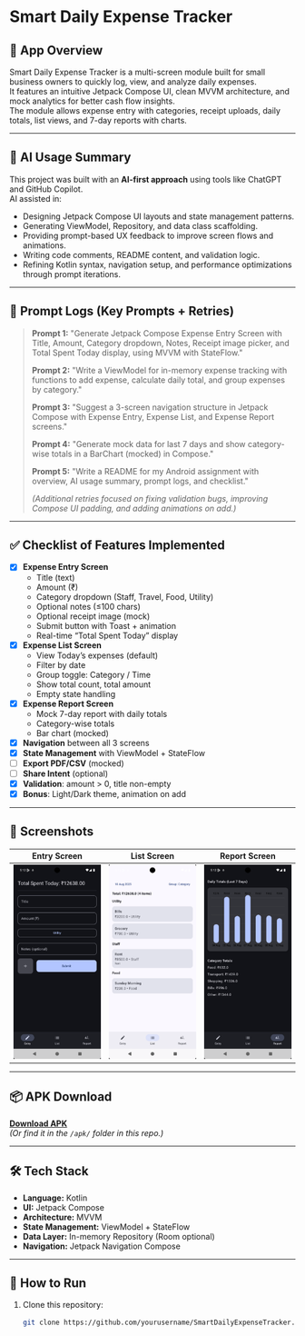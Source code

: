 # Smart Daily Expense Tracker

## 📌 App Overview
Smart Daily Expense Tracker is a multi-screen module built for small business owners to quickly log, view, and analyze daily expenses.  
It features an intuitive Jetpack Compose UI, clean MVVM architecture, and mock analytics for better cash flow insights.  
The module allows expense entry with categories, receipt uploads, daily totals, list views, and 7-day reports with charts.

---

## 🤖 AI Usage Summary
This project was built with an **AI-first approach** using tools like ChatGPT and GitHub Copilot.  
AI assisted in:
- Designing Jetpack Compose UI layouts and state management patterns.
- Generating ViewModel, Repository, and data class scaffolding.
- Providing prompt-based UX feedback to improve screen flows and animations.
- Writing code comments, README content, and validation logic.
- Refining Kotlin syntax, navigation setup, and performance optimizations through prompt iterations.

---

## 📜 Prompt Logs (Key Prompts + Retries)
> **Prompt 1:** "Generate Jetpack Compose Expense Entry Screen with Title, Amount, Category dropdown, Notes, Receipt image picker, and Total Spent Today display, using MVVM with StateFlow."
>  
> **Prompt 2:** "Write a ViewModel for in-memory expense tracking with functions to add expense, calculate daily total, and group expenses by category."
>  
> **Prompt 3:** "Suggest a 3-screen navigation structure in Jetpack Compose with Expense Entry, Expense List, and Expense Report screens."
>  
> **Prompt 4:** "Generate mock data for last 7 days and show category-wise totals in a BarChart (mocked) in Compose."
>  
> **Prompt 5:** "Write a README for my Android assignment with overview, AI usage summary, prompt logs, and checklist."
>  
> *(Additional retries focused on fixing validation bugs, improving Compose UI padding, and adding animations on add.)*

---

## ✅ Checklist of Features Implemented
- [x] **Expense Entry Screen**
  - Title (text)
  - Amount (₹)
  - Category dropdown (Staff, Travel, Food, Utility)
  - Optional notes (≤100 chars)
  - Optional receipt image (mock)
  - Submit button with Toast + animation
  - Real-time “Total Spent Today” display
- [x] **Expense List Screen**
  - View Today’s expenses (default)
  - Filter by date
  - Group toggle: Category / Time
  - Show total count, total amount
  - Empty state handling
- [x] **Expense Report Screen**
  - Mock 7-day report with daily totals
  - Category-wise totals
  - Bar chart (mocked)
- [x] **Navigation** between all 3 screens
- [x] **State Management** with ViewModel + StateFlow
- [ ] **Export PDF/CSV** (mocked)
- [ ] **Share Intent** (optional)
- [x] **Validation**: amount > 0, title non-empty
- [x] **Bonus**: Light/Dark theme, animation on add

---

## 📱 Screenshots
| Entry Screen | List Screen | Report Screen |
|--------------|-------------|---------------|
| ![Entry](screenshots/entry.png) | ![List](screenshots/list.png) | ![Report](screenshots/report.png) |

---

## 📦 APK Download
[**Download APK**](YOUR_APK_LINK_HERE)  
*(Or find it in the `/apk/` folder in this repo.)*

---

## 🛠️ Tech Stack
- **Language:** Kotlin
- **UI:** Jetpack Compose
- **Architecture:** MVVM
- **State Management:** ViewModel + StateFlow
- **Data Layer:** In-memory Repository (Room optional)
- **Navigation:** Jetpack Navigation Compose

---

## 🚀 How to Run
1. Clone this repository:
   ```bash
   git clone https://github.com/yourusername/SmartDailyExpenseTracker.git

